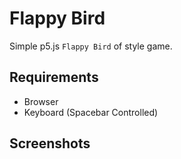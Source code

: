 # Flappy Bird

Simple p5.js `Flappy Bird` of style game.

## Requirements

* Browser
* Keyboard (Spacebar Controlled)

## Screenshots
